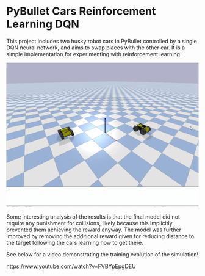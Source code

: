 # PyBullet Cars Reinforcement Learning DQN
This project includes two husky robot cars in PyBullet controlled by a single DQN neural network, and aims to swap places with the other car. It is a simple implementation for experimenting with reinforcement learning.

![Gif of cars](CarsRL.gif)

Some interesting analysis of the results is that the final model did not require any punishment for collisions, likely because this implicitly prevented them achieving the reward anyway. The model was further improved by removing the additional reward given for reducing distance to the target following the cars learning how to get there.

See below for a video demonstrating the training evolution of the simulation!

https://www.youtube.com/watch?v=FVBYpEpgDEU

